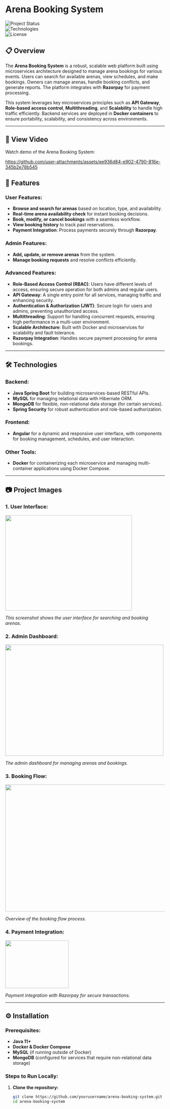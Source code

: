 # Arena Booking System  

![Project Status](https://img.shields.io/badge/Status-Active-brightgreen.svg)  
![Technologies](https://img.shields.io/badge/Technologies-Java%2C%20Spring%20Boot%2C%20MySQL%2C%20MongoDB%2C%20Angular%2C%20Docker-blue.svg)  
![License](https://img.shields.io/badge/License-MIT-lightgrey.svg)  

## 📋 Overview  

The **Arena Booking System** is a robust, scalable web platform built using microservices architecture designed to manage arena bookings for various events. Users can search for available arenas, view schedules, and make bookings. Owners can manage arenas, handle booking conflicts, and generate reports. The platform integrates with **Razorpay** for payment processing.  

This system leverages key microservices principles such as **API Gateway**, **Role-based access control**, **Multithreading**, and **Scalability** to handle high traffic efficiently. Backend services are deployed in **Docker containers** to ensure portability, scalability, and consistency across environments.

---
## 🎥 View Video  

Watch demo of the Arena Booking System:

https://github.com/user-attachments/assets/ee936d84-e902-4790-816e-345b2e78b545


## 🚀 Features  

### User Features:  
- **Browse and search for arenas** based on location, type, and availability.  
- **Real-time arena availability check** for instant booking decisions.  
- **Book, modify, or cancel bookings** with a seamless workflow.  
- **View booking history** to track past reservations.  
- **Payment Integration**: Process payments securely through **Razorpay**.  

### Admin Features:  
- **Add, update, or remove arenas** from the system.  
- **Manage booking requests** and resolve conflicts efficiently.   

### Advanced Features:  
- **Role-Based Access Control (RBAC)**: Users have different levels of access, ensuring secure operation for both admins and regular users.  
- **API Gateway**: A single entry point for all services, managing traffic and enhancing security.  
- **Authentication & Authorization (JWT)**: Secure login for users and admins, preventing unauthorized access.  
- **Multithreading**: Support for handling concurrent requests, ensuring high performance in a multi-user environment.  
- **Scalable Architecture**: Built with Docker and microservices for scalability and fault tolerance.  
- **Razorpay Integration**: Handles secure payment processing for arena bookings.

---

## 🛠️ Technologies  

### Backend:  
- **Java Spring Boot** for building microservices-based RESTful APIs.  
- **MySQL** for managing relational data with Hibernate ORM.  
- **MongoDB** for flexible, non-relational data storage (for certain services).  
- **Spring Security** for robust authentication and role-based authorization.  

### Frontend:  
- **Angular** for a dynamic and responsive user interface, with components for booking management, schedules, and user interaction.  

### Other Tools:  
- **Docker** for containerizing each microservice and managing multi-container applications using Docker Compose.  

---

## 📷 Project Images  

### 1. **User Interface:**
<img src="https://via.placeholder.com/400x300.png?text=UI+Screenshot" width="400" height="300">

*This screenshot shows the user interface for searching and booking arenas.*

### 2. **Admin Dashboard:**
<img src="https://via.placeholder.com/600x400.png?text=Admin+Dashboard" width="500" height="350">  

*The admin dashboard for managing arenas and bookings.*

### 3. **Booking Flow:**
<img src="https://via.placeholder.com/800x600.png?text=Booking+Flow" width="600" height="400">  

*Overview of the booking flow process.*

### 4. **Payment Integration:**
<img src="https://via.placeholder.com/400x300.png?text=Payment+Integration" width="200" height="150">  

*Payment integration with Razorpay for secure transactions.*


---

## ⚙️ Installation  

### Prerequisites:  
- **Java 11+**  
- **Docker & Docker Compose**  
- **MySQL** (if running outside of Docker)  
- **MongoDB** (configured for services that require non-relational data storage)  

### Steps to Run Locally:  

1. **Clone the repository:**  
   ```bash  
   git clone https://github.com/yourusername/arena-booking-system.git  
   cd arena-booking-system  
